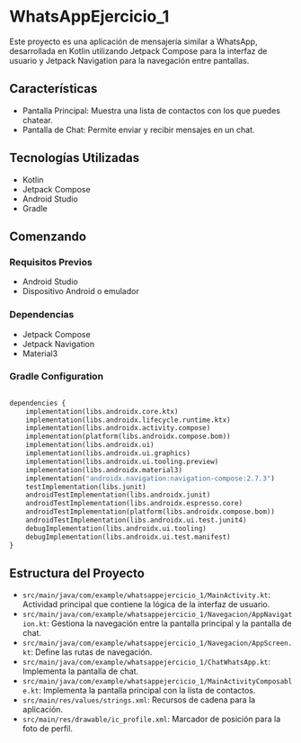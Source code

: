 # WhatsAppEjercicio_1

Este proyecto es una aplicación de mensajería similar a WhatsApp, desarrollada en Kotlin utilizando Jetpack Compose para la interfaz de usuario y Jetpack Navigation para la navegación entre pantallas.
## Características

- Pantalla Principal: Muestra una lista de contactos con los que puedes chatear.
- Pantalla de Chat: Permite enviar y recibir mensajes en un chat.
## Tecnologías Utilizadas

- Kotlin
- Jetpack Compose
- Android Studio
- Gradle

## Comenzando

### Requisitos Previos

- Android Studio
- Dispositivo Android o emulador


### Dependencias


- Jetpack Compose
- Jetpack Navigation
- Material3

### Gradle Configuration
```python

dependencies {
    implementation(libs.androidx.core.ktx)
    implementation(libs.androidx.lifecycle.runtime.ktx)
    implementation(libs.androidx.activity.compose)
    implementation(platform(libs.androidx.compose.bom))
    implementation(libs.androidx.ui)
    implementation(libs.androidx.ui.graphics)
    implementation(libs.androidx.ui.tooling.preview)
    implementation(libs.androidx.material3)
    implementation("androidx.navigation:navigation-compose:2.7.3")
    testImplementation(libs.junit)
    androidTestImplementation(libs.androidx.junit)
    androidTestImplementation(libs.androidx.espresso.core)
    androidTestImplementation(platform(libs.androidx.compose.bom))
    androidTestImplementation(libs.androidx.ui.test.junit4)
    debugImplementation(libs.androidx.ui.tooling)
    debugImplementation(libs.androidx.ui.test.manifest)
}

```




## Estructura del Proyecto

- `src/main/java/com/example/whatsappejercicio_1/MainActivity.kt`: Actividad principal que contiene la lógica de la interfaz de usuario.
- `src/main/java/com/example/whatsappejercicio_1/Navegacion/AppNavigation.kt`: Gestiona la navegación entre la pantalla principal y la pantalla de chat.
- `src/main/java/com/example/whatsappejercicio_1/Navegacion/AppScreen.kt`: Define las rutas de navegación.
- `src/main/java/com/example/whatsappejercicio_1/ChatWhatsApp.kt`: Implementa la pantalla de chat.
- `src/main/java/com/example/whatsappejercicio_1/MainActivityComposable.kt`: Implementa la pantalla principal con la lista de contactos.
- `src/main/res/values/strings.xml`: Recursos de cadena para la aplicación.
- `src/main/res/drawable/ic_profile.xml`: Marcador de posición para la foto de perfil.

